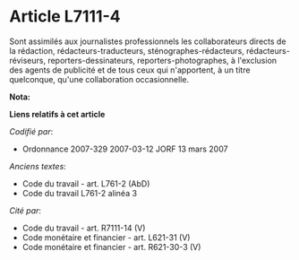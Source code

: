 # Article L7111-4

Sont assimilés aux journalistes professionnels les collaborateurs directs de la rédaction, rédacteurs-traducteurs,
sténographes-rédacteurs, rédacteurs-réviseurs, reporters-dessinateurs, reporters-photographes, à l'exclusion des agents de
publicité et de tous ceux qui n'apportent, à un titre quelconque, qu'une collaboration occasionnelle.

**Nota:**



**Liens relatifs à cet article**

_Codifié par_:

  - Ordonnance 2007-329 2007-03-12 JORF 13 mars 2007

_Anciens textes_:

  - Code du travail - art. L761-2 (AbD)
  - Code du travail L761-2 alinéa 3

_Cité par_:

  - Code du travail - art. R7111-14 (V)
  - Code monétaire et financier - art. L621-31 (V)
  - Code monétaire et financier - art. R621-30-3 (V)
